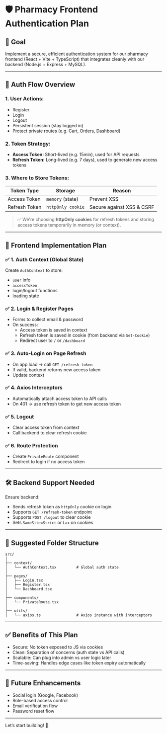 # 🛡️ Pharmacy Frontend Authentication Plan

## 🎯 Goal

Implement a secure, efficient authentication system for our pharmacy frontend (React + Vite + TypeScript) that integrates cleanly with our backend (Node.js + Express + MySQL).

---

## 🔐 Auth Flow Overview

### 1. **User Actions:**

- Register
- Login
- Logout
- Persistent session (stay logged in)
- Protect private routes (e.g. Cart, Orders, Dashboard)

### 2. **Token Strategy:**

- **Access Token:** Short-lived (e.g. 15min), used for API requests
- **Refresh Token:** Long-lived (e.g. 7 days), used to generate new access tokens

### 3. **Where to Store Tokens:**

| Token Type    | Storage           | Reason                    |
| ------------- | ----------------- | ------------------------- |
| Access Token  | `memory` (state)  | Prevent XSS               |
| Refresh Token | `httpOnly cookie` | Secure against XSS & CSRF |

> ✅ We're choosing **httpOnly cookies** for refresh tokens and storing access tokens temporarily in memory (or context).

---

## 🧩 Frontend Implementation Plan

### ✅ 1. **Auth Context (Global State)**

Create `AuthContext` to store:

- `user` info
- `accessToken`
- login/logout functions
- loading state

### ✅ 2. **Login & Register Pages**

- Forms to collect email & password
- On success:
  - Access token is saved in context
  - Refresh token is saved in cookie (from backend via `Set-Cookie`)
  - Redirect user to `/` or `/dashboard`

### ✅ 3. **Auto-Login on Page Refresh**

- On app load → call `GET /refresh-token`
- If valid, backend returns new access token
- Update context

### ✅ 4. **Axios Interceptors**

- Automatically attach access token to API calls
- On 401 → use refresh token to get new access token

### ✅ 5. **Logout**

- Clear access token from context
- Call backend to clear refresh cookie

### ✅ 6. **Route Protection**

- Create `PrivateRoute` component
- Redirect to login if no access token

---

## 🛠️ Backend Support Needed

Ensure backend:

- Sends refresh token as `httpOnly` cookie on login
- Supports `GET /refresh-token` endpoint
- Supports `POST /logout` to clear cookie
- Sets `SameSite=Strict` or `Lax` on cookies

---

## 📁 Suggested Folder Structure

```
src/
│
├── context/
│   └── AuthContext.tsx         # Global auth state
│
├── pages/
│   ├── Login.tsx
│   ├── Register.tsx
│   └── Dashboard.tsx
│
├── components/
│   └── PrivateRoute.tsx
│
├── utils/
│   └── axios.ts                # Axios instance with interceptors
```

---

## ✅ Benefits of This Plan

- Secure: No token exposed to JS via cookies
- Clean: Separation of concerns (auth state vs API calls)
- Scalable: Can plug into admin vs user logic later
- Time-saving: Handles edge cases like token expiry automatically

---

## 🧠 Future Enhancements

- Social login (Google, Facebook)
- Role-based access control
- Email verification flow
- Password reset flow

---

Let’s start building! 🚀

